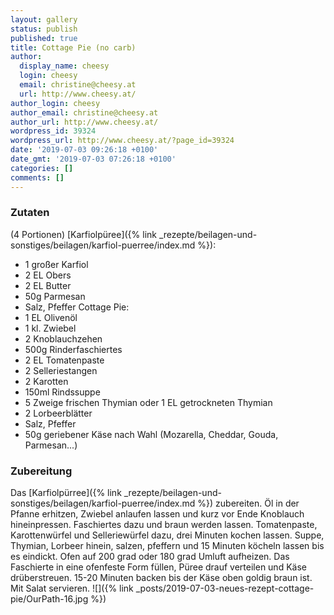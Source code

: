 ```yaml
---
layout: gallery
status: publish
published: true
title: Cottage Pie (no carb)
author:
  display_name: cheesy
  login: cheesy
  email: christine@cheesy.at
  url: http://www.cheesy.at/
author_login: cheesy
author_email: christine@cheesy.at
author_url: http://www.cheesy.at/
wordpress_id: 39324
wordpress_url: http://www.cheesy.at/?page_id=39324
date: '2019-07-03 09:26:18 +0100'
date_gmt: '2019-07-03 07:26:18 +0100'
categories: []
comments: []
---
```

### Zutaten
(4 Portionen)
[Karfiolpüree]({% link _rezepte/beilagen-und-sonstiges/beilagen/karfiol-puerree/index.md %}):
- 1 großer Karfiol
- 2 EL Obers
- 2 EL Butter
- 50g Parmesan
- Salz, Pfeffer
Cottage Pie:
- 1 EL Olivenöl
- 1 kl. Zwiebel
- 2 Knoblauchzehen
- 500g Rinderfaschiertes
- 2 EL Tomatenpaste
- 2 Selleriestangen
- 2 Karotten
- 150ml Rindssuppe
- 5 Zweige frischen Thymian oder 1 EL getrockneten Thymian
- 2 Lorbeerblätter
- Salz, Pfeffer
- 50g geriebener Käse nach Wahl (Mozarella, Cheddar, Gouda, Parmesan...)
### Zubereitung
Das [Karfiolpürree]({% link _rezepte/beilagen-und-sonstiges/beilagen/karfiol-puerree/index.md %}) zubereiten.
Öl in der Pfanne erhitzen, Zwiebel anlaufen lassen und kurz vor Ende Knoblauch hineinpressen. Faschiertes dazu und braun werden lassen.
Tomatenpaste, Karottenwürfel und Selleriewürfel dazu, drei Minuten kochen lassen.
Suppe, Thymian, Lorbeer hinein, salzen, pfeffern und 15 Minuten köcheln lassen bis es eindickt.
Ofen auf 200 grad oder 180 grad Umluft aufheizen.
Das Faschierte in eine ofenfeste Form füllen, Püree drauf verteilen und Käse drüberstreuen. 15-20 Minuten backen bis der Käse oben goldig braun ist.
Mit Salat servieren.
![]({% link _posts/2019-07-03-neues-rezept-cottage-pie/OurPath-16.jpg %})

